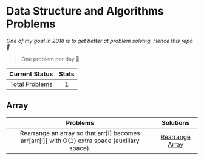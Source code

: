 # Data Structure and Algorithms Problems

*One of my goal in 2018 is to get better at problem solving. Hence this repo 🤨*

> One problem per day 🤪

| Current Status|     Stats     |
| :------------: | :----------: |
| Total Problems | 1 |


## Array

| Problems|     Solutions     |
| :------------: | :----------: |
| Rearrange an array so that arr[i] becomes arr[arr[i]] with O(1) extra space (auxiliary space).| [Rearrange Array](Array/1.rearrange_array.js)|
